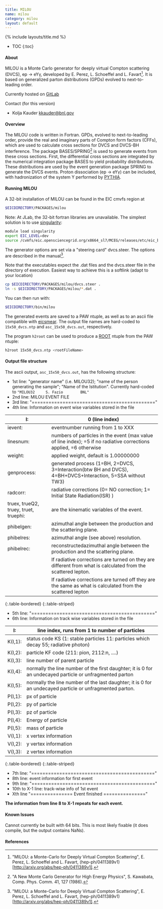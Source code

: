 ```yaml
---
title: MILOU
name: milou
category: milou
layout: default
---
```


{% include layouts/title.md %}

* TOC
{:toc}


#### About

MILOU is a Monte Carlo generator for deeply virtual Compton scattering (DVCS),
ep → eYγ, developed by E. Perez, L. Schoeffel and L. Favart[^1]. It is based on
generalized parton distributions (GPDs) evolved to next-to-leading order.


Currently hosted on [GitLab](https://gitlab.com/eic/mceg/milou)

Contact (for this version)
* Kolja Kauder <kkauder@bnl.gov>


#### Overview

The MILOU code is written in Fortran. GPDs, evolved to next-to-leading order,
provide the real and imaginary parts of Compton form factors (CFFs),
which are used to calculate cross sections for DVCS and DVCS-BH interference.
The package BASES/SPRING[^2] is used to generate events from these cross sections.
First, the differential cross sections are integrated by the numerical integration
package BASES to yield probability distributions.
These distributions are used by the event generation package SPRING to generate
the DVCS events. Proton dissociation (ep → eYγ) can be included, with hadronization
of the system Y performed by [PYTHIA](pythia6.html).

#### Running MILOU

A 32-bit installation of MILOU can be found in the EIC cmvfs region at
```sh
$EICDIRECTORY/PACKAGES/milou
```

Note: At JLab, the 32-bit fortran libraries are unavailable. The
simplest solution is to use
[singularity](eicsmear_generators_singularity.md):
```sh
module load singularity
export EIC_LEVEL=dev
source /cvmfs/eic.opensciencegrid.org/x8664_sl7/MCEG/releases/etc/eic_bash.sh
```

The generator options are set via a "steering card" dvcs.steer. The options are described in the manual[^1].

Note that the executables expect the .dat files and the dvcs.steer file
in the directory of execution. Easiest way to achieve this is a softlink (adapt to your location)
```sh
cp $EICDIRECTORY/PACKAGES/milou/dvcs.steer .
ln -s $EICDIRECTORY/PACKAGES/milou/*.dat .
```

You can then run with:
```sh
$EICDIRECTORY/bin/milou
```

The generated events are saved to a PAW ntuple, as well as to an ascii file compatible
with [eicsmear](eicsmear.html). The output file names are hard-coded to
`15x50_dvcs.ntp` and `asc_15x50_dvcs.out`, respectively.

The program `h2root` can be used to produce a [ROOT](https://root.cern.ch/) ntuple from the PAW ntuple:

```sh
h2root 15x50_dvcs.ntp <rootFileName>
```

#### Output file structure
The ascii output, `asc_15x50_dvcs.out`, has the following structure:

* 1st line: "generator name" (i.e. MILOU32); "name of the person generating the sample"; "Name of the Istitution".
Currently hard-coded to ```"MILOU32     S. Fazio        BNL"```
* 2nd line: MILOU EVENT FILE
* 3rd line: "============================================"
* 4th line: Information on event wise variables stored in the file

| I:                                                                                                            | 0 \(line index\)                                                                                                    |
|---------------------------------------------------------------------------------------------------------------|---------------------------------------------------------------------------------------------------------------------|
| ievent:                                                                                                       | eventnumber running from 1 to XXX                                                                                   |
| linesnum:                                                                                                     | numbers of particles in the event \(max value of line index\); =5 if no radiative corrections applied, =6 otherwise |
| weight:                                                                                                       | applied weight, default is 1\.00000000                                                                              |
| genprocess:                                                                                                   | generated process \(1=BH, 2=DVCS, 3=Interaction\(btw BH and DVCS\), 4=BH\+DVCS\+Interaction, 5=SSA without TW3\)    |
| radcorr:                                                                                                      | radiative corrections \(0= NO correction; 1= Initial State Radiation\(ISR\) \)                                      |
| truex, trueQ2, truey, truet, truephi:                                                                         | are the kinematic variables of the event\.                                                                          |
| phibelgen:                                                                                                    | azimuthal angle between the production and the scattering plane\.                                                   |
| phibelres:                                                                                                    | azimuthal angle \(see above\) resolution\.                                                                          |
| phibelrec:                                                                                                    | reconstructedazimuthal angle between the production and the scattering plane\.                                      |
| | If radiative corrections are turned on they are different from what is calculated from the scattered lepton\. |
| | If radiative corrections are turned off they are the same as what is calculated from the scattered lepton     |
{:.table-bordered}
{:.table-striped}
<br />

* 5th line: "============================================"
* 6th line: Information on track wise variables stored in the file

| I:      | line index, runs from 1 to number of particles                                                           |
| ------- | -------------------------------------------------------------------------------------------------------- |
| K(I,1): | status code KS (1: stable particles 11: particles which decay 55; radiative photon)                      |
| K(I,2): | particle KF code (211: pion, 2112:n, ....)                                                               |
| K(I,3): | line number of parent particle                                                                           |
| K(I,4): | normally the line number of the first daughter; it is 0 for an undecayed particle or unfragmented parton |
| K(I,5): | normally the line number of the last daughter; it is 0 for an undecayed particle or unfragmented parton. |
| P(I,1): | px of particle                                                                                           |
| P(I,2): | py of particle                                                                                           |
| P(I,3): | pz of particle                                                                                           |
| P(I,4): | Energy of particle                                                                                       |
| P(I,5): | mass of particle                                                                                         |
| V(I,1): | x vertex information                                                                                     |
| V(I,2): | y vertex information                                                                                     |
| V(I,3): | z vertex information                                                                             |
{:.table-bordered}
{:.table-striped}
<br />

* 7th line: "============================================"
* 8th line: event information for first event
* 9th line: "============================================"
* 10th to X-1 line: track-wise info of 1st event
* Xth line "=============== Event finished ==============="

**The information from line 8 to X-1 repeats for each event.**

#### Known Issues
Cannot currently be built with 64 bits. This is most likely fixable (it does compile, but the output contains NaNs).

#### References
[^1]: "MILOU: a Monte-Carlo for Deeply Virtual Compton Scattering", E. Perez, L. Schoeffel and L. Favart, (hep-ph/0411389v1)[http://arxiv.org/abs/hep-ph/0411389v1].
[^2]: "A New Monte Carlo Generator for High Energy Physics", S. Kawabata, Comp. Phys. Comm. 41, 127 (1986).
